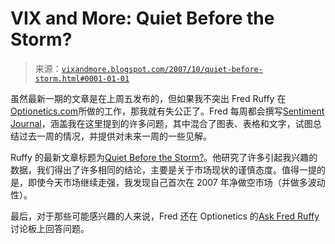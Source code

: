 <!--yml

分类：未分类

日期：2024-05-18 18:58:15

-->

# VIX and More: Quiet Before the Storm?

> 来源：[`vixandmore.blogspot.com/2007/10/quiet-before-storm.html#0001-01-01`](http://vixandmore.blogspot.com/2007/10/quiet-before-storm.html#0001-01-01)

虽然最新一期的文章是在上周五发布的，但如果我不突出 Fred Ruffy 在[Optionetics.com](http://www.optionetics.com/images/optionetics.gif)所做的工作，那我就有失公正了。Fred 每周都会撰写[Sentiment Journal](http://www.optionetics.com/search.asp?keyword=sentiment+journal)，涵盖我在这里提到的许多问题，其中混合了图表、表格和文字，试图总结过去一周的情况，并提供对未来一周的一些见解。

Ruffy 的最新文章标题为[Quiet Before the Storm?](http://www.optionetics.com/market/articles/article.asp?id=18172)。他研究了许多引起我兴趣的数据，我们得出了许多相同的结论，主要是关于市场现状的谨慎态度。值得一提的是，即使今天市场继续走强，我发现自己首次在 2007 年净做空市场（并做多波动性）。

最后，对于那些可能感兴趣的人来说，Fred 还在 Optionetics 的[Ask Fred Ruffy](http://www.optionetics.com/bbs/forum.asp?forum_id=39&forum_title=Ask+Fred+Ruffy)讨论板上回答问题。
